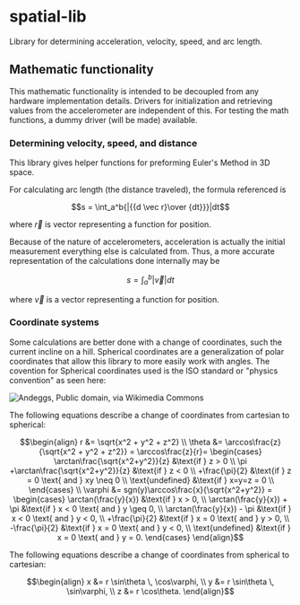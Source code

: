 # spatial-lib
Library for determining acceleration, velocity, speed, and arc length.

## Mathematic functionality
This mathematic functionality is intended to be decoupled from any hardware implementation details.
Drivers for initialization and retrieving values from the accelerometer are independent of this.
For testing the math functions, a dummy driver (will be made) available.

### Determining velocity, speed, and distance
This library gives helper functions for preforming Euler's Method in 3D space.

For calculating arc length (the distance traveled), the formula referenced is
```math
s = \int_a^b{|{{d \vec r}\over {dt}}}|dt
```
where $\vec r$ is vector representing a function for position.

Because of the nature of accelerometers, acceleration is actually the initial measurement everything else is calculated from.
Thus, a more accurate representation of the calculations done internally may be
```math
s = \int_a^b{|\vec v}|dt
```
where $\vec v$ is a vector representing a function for position.

### Coordinate systems
Some calculations are better done with a change of coordinates, such the current incline on a hill.
Spherical coordinates are a generalization of polar coordinates that allow this library to more easily work with angles.
The covention for Spherical coordinates used is the ISO standard or "physics convention" as seen here:

![Andeggs, Public domain, via Wikimedia Commons](https://upload.wikimedia.org/wikipedia/commons/4/4f/3D_Spherical.svg "Spherical Coordinates Convention")

The following equations describe a change of coordinates from cartesian to spherical:
```math
\begin{align}
r &= \sqrt{x^2 + y^2 + z^2} \\
\theta &= \arccos\frac{z}{\sqrt{x^2 + y^2 + z^2}} = \arccos\frac{z}{r}=
\begin{cases}
 \arctan\frac{\sqrt{x^2+y^2}}{z} &\text{if } z > 0 \\
 \pi +\arctan\frac{\sqrt{x^2+y^2}}{z} &\text{if } z < 0 \\
 +\frac{\pi}{2} &\text{if } z = 0 \text{ and } xy \neq 0 \\
 \text{undefined} &\text{if } x=y=z = 0 \\
\end{cases} \\
\varphi &= sgn(y)\arccos\frac{x}{\sqrt{x^2+y^2}} =
\begin{cases}
 \arctan(\frac{y}{x}) &\text{if } x > 0, \\
 \arctan(\frac{y}{x}) + \pi &\text{if } x < 0 \text{ and } y \geq 0, \\
 \arctan(\frac{y}{x}) - \pi &\text{if } x < 0 \text{ and } y < 0, \\
 +\frac{\pi}{2} &\text{if } x = 0 \text{ and } y > 0, \\
 -\frac{\pi}{2} &\text{if } x = 0 \text{ and } y < 0, \\
 \text{undefined} &\text{if } x = 0 \text{ and } y = 0.
\end{cases}
\end{align}
```

The following equations describe a change of coordinates from spherical to cartesian:
```math
\begin{align}
 x &= r \sin\theta \, \cos\varphi, \\
 y &= r \sin\theta \, \sin\varphi, \\
 z &= r \cos\theta.
\end{align}
```
